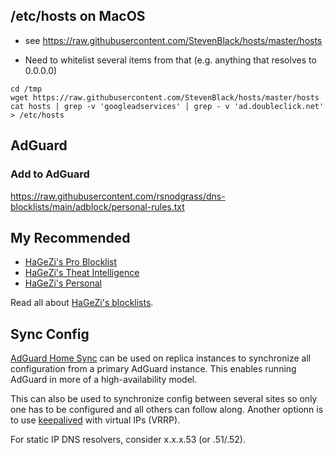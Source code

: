 ## /etc/hosts on MacOS

* see https://raw.githubusercontent.com/StevenBlack/hosts/master/hosts

* Need to whitelist several items from that (e.g. anything that resolves to 0.0.0.0)

```console
cd /tmp
wget https://raw.githubusercontent.com/StevenBlack/hosts/master/hosts
cat hosts | grep -v 'googleadservices' | grep - v 'ad.doubleclick.net' > /etc/hosts
```


## AdGuard

### Add to AdGuard

https://raw.githubusercontent.com/rsnodgrass/dns-blocklists/main/adblock/personal-rules.txt

## My Recommended

* [HaGeZi's Pro Blocklist](https://adguardteam.github.io/HostlistsRegistry/assets/filter_48.txt)
* [HaGeZi's Theat Intelligence](https://adguardteam.github.io/HostlistsRegistry/assets/filter_44.txt)
* [HaGeZi's Personal](https://raw.githubusercontent.com/hagezi/dns-blocklists/main/adblock/personal.txt)

Read all about [HaGeZi's blocklists](https://github.com/hagezi/dns-blocklists).

## Sync Config

[AdGuard Home Sync](https://github.com/bakito/adguardhome-sync) can be used on replica instances to synchronize all configuration from a primary AdGuard instance. This enables running AdGuard in more of a high-availability model.

This can also be used to synchronize config between several sites so only one has to be configured and all others can follow along. Another optionn is to use [keepalived](https://www.virtualizationhowto.com/2023/09/keepalived-high-availability-for-self-hosted-services/) with virtual IPs (VRRP).

For static IP DNS resolvers, consider x.x.x.53 (or .51/.52).
